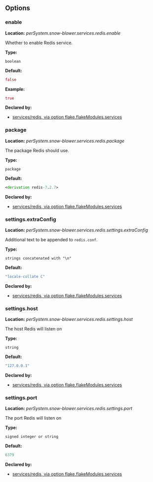 ## Options

### enable

**Location:** *perSystem.snow-blower.services.redis.enable*

Whether to enable Redis service.

**Type:**

`boolean`

**Default:**

```nix
false
```

**Example:**

```nix
true
```

**Declared by:**

- [services/redis, via option flake.flakeModules.services](https://github.com/use-the-fork/snow-blower/tree/main/modules/services/redis/default.nix)

### package

**Location:** *perSystem.snow-blower.services.redis.package*

The package Redis should use.

**Type:**

`package`

**Default:**

```nix
<derivation redis-7.2.7>
```

**Declared by:**

- [services/redis, via option flake.flakeModules.services](https://github.com/use-the-fork/snow-blower/tree/main/modules/services/redis/default.nix)

### settings.extraConfig

**Location:** *perSystem.snow-blower.services.redis.settings.extraConfig*

Additional text to be appended to `redis.conf`.

**Type:**

`strings concatenated with "\n"`

**Default:**

```nix
"locale-collate C"
```

**Declared by:**

- [services/redis, via option flake.flakeModules.services](https://github.com/use-the-fork/snow-blower/tree/main/modules/services/redis/default.nix)

### settings.host

**Location:** *perSystem.snow-blower.services.redis.settings.host*

The host Redis will listen on

**Type:**

`string`

**Default:**

```nix
"127.0.0.1"
```

**Declared by:**

- [services/redis, via option flake.flakeModules.services](https://github.com/use-the-fork/snow-blower/tree/main/modules/services/redis/default.nix)

### settings.port

**Location:** *perSystem.snow-blower.services.redis.settings.port*

The port Redis will listen on

**Type:**

`signed integer or string`

**Default:**

```nix
6379
```

**Declared by:**

- [services/redis, via option flake.flakeModules.services](https://github.com/use-the-fork/snow-blower/tree/main/modules/services/redis/default.nix)
